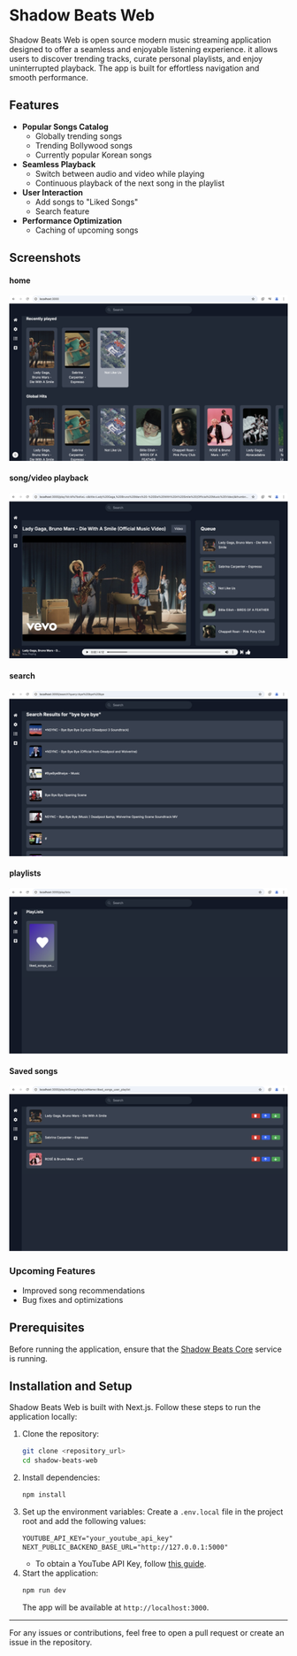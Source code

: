 # Shadow Beats Web

Shadow Beats Web is open source modern music streaming application designed to offer a seamless and enjoyable listening experience. it allows users to discover trending tracks, curate personal playlists, and enjoy uninterrupted playback. The app is built for effortless navigation and smooth performance.

## Features

- **Popular Songs Catalog**
  - Globally trending songs
  - Trending Bollywood songs
  - Currently popular Korean songs
- **Seamless Playback**
  - Switch between audio and video while playing
  - Continuous playback of the next song in the playlist
- **User Interaction**
  - Add songs to "Liked Songs"
  - Search feature
- **Performance Optimization**
  - Caching of upcoming songs

## Screenshots

#### home 
![home page](image.png) 
#### song/video playback
![playback page](image-1.png)
#### search
![search](image-4.png)
#### playlists
![playlists](image-2.png)
#### Saved songs
![saved songs](image-3.png)
### Upcoming Features

- Improved song recommendations
- Bug fixes and optimizations

## Prerequisites

Before running the application, ensure that the [Shadow Beats Core](https://github.com/shadowgarden300/shadow-beats-core) service is running.

## Installation and Setup

Shadow Beats Web is built with Next.js. Follow these steps to run the application locally:

1. Clone the repository:
   ```sh
   git clone <repository_url>
   cd shadow-beats-web
   ```
2. Install dependencies:
   ```sh
   npm install
   ```
3. Set up the environment variables:
   Create a `.env.local` file in the project root and add the following values:
   ```env
   YOUTUBE_API_KEY="your_youtube_api_key"
   NEXT_PUBLIC_BACKEND_BASE_URL="http://127.0.0.1:5000"
   ```
   - To obtain a YouTube API Key, follow [this guide](https://developers.google.com/youtube/registering_an_application).
4. Start the application:
   ```sh
   npm run dev
   ```
   The app will be available at `http://localhost:3000`.



---

For any issues or contributions, feel free to open a pull request or create an issue in the repository.

